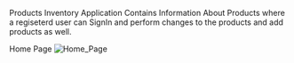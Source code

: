 Products Inventory Application Contains Information About Products where a regiseterd user can SignIn and perform changes to the products and add products as well.

Home Page
![Home_Page](https://user-images.githubusercontent.com/87794409/210127687-ba2d62ba-581c-410c-81dd-32f80c13ca40.png)

